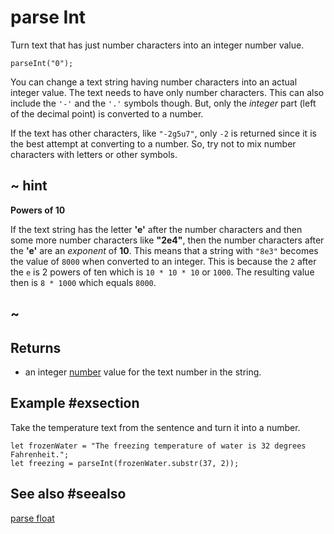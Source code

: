 # parse Int

Turn text that has just number characters into an integer number value.

```sig
parseInt("0");
```

You can change a text string having number characters into an actual integer value. The text needs to have only number characters. This can also include the `'-'` and the `'.'`
symbols though. But, only the _integer_ part (left of the decimal point) is converted to a number.

If the text has other characters, like `"-2g5u7"`, only `-2` is returned since it is the best
attempt at converting to a number. So, try not to mix number characters with letters or other symbols.

## ~ hint

**Powers of 10**

If the text string has the letter **'e'** after the number characters and then some more number characters like **"2e4"**, then the number characters after the **'e'** are an _exponent_ of **10**. This means that a string with `"8e3"` becomes the value of `8000` when converted to an integer. This is because the `2` after the `e` is 2 powers of ten which is ``10 * 10 * 10`` or `1000`. The resulting value then is ``8 * 1000`` which equals `8000`.

## ~

## Returns

* an integer [number](/types/string) value for the text number in the string.

## Example #exsection

Take the temperature text from the sentence and turn it into a number.

```blocks
let frozenWater = "The freezing temperature of water is 32 degrees Fahrenheit.";
let freezing = parseInt(frozenWater.substr(37, 2));
```

## See also #seealso

[parse float](/reference/text/parse-float)
